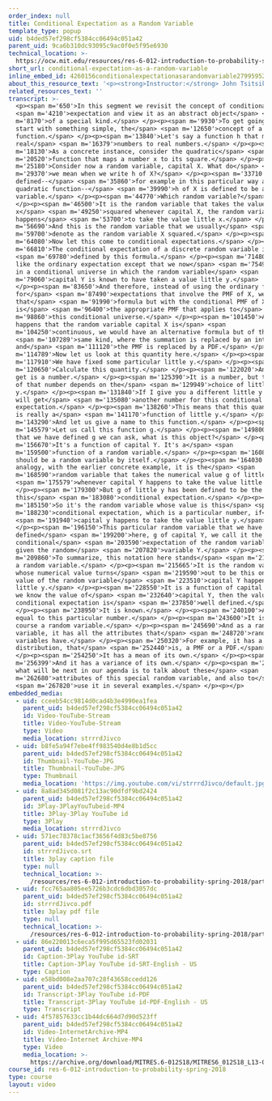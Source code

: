 ```yaml
---
order_index: null
title: Conditional Expectation as a Random Variable
template_type: popup
uid: b4ded57ef298cf5384cc06494c051a42
parent_uid: 9ca6b310dc93095c9ac0f0e5f95e6930
technical_location: >-
  https://ocw.mit.edu/resources/res-6-012-introduction-to-probability-spring-2018/part-i-the-fundamentals/conditional-expectation-as-a-random-variable
short_url: conditional-expectation-as-a-random-variable
inline_embed_id: 4260156conditionalexpectationasarandomvariable27995952
about_this_resource_text: '<p><strong>Instructor:</strong> John Tsitsiklis</p>'
related_resources_text: ''
transcript: >-
  <p><span m='650'>In this segment we revisit the concept of conditional</span>
  <span m='4210'>expectation and view it as an abstract object</span> <span
  m='8170'>of a special kind.</span> </p><p><span m='9930'>To get going, let us
  start with something simple, the</span> <span m='12650'>concept of a
  function.</span> </p><p><span m='13840'>Let's say a function h that maps
  real</span> <span m='16379'>numbers to real numbers.</span> </p><p><span
  m='18130'>As a concrete instance, consider the quadratic</span> <span
  m='20520'>function that maps a number x to its square.</span> </p><p><span
  m='25180'>Consider now a random variable, capital X. What do</span> <span
  m='29370'>we mean when we write h of X?</span> </p><p><span m='33710'>For h
  defined--</span> <span m='35860'>for example in this particular way as a
  quadratic function--</span> <span m='39990'>h of X is defined to be a random
  variable.</span> </p><p><span m='44770'>Which random variable?</span>
  </p><p><span m='46500'>It is the random variable that takes the value little
  x</span> <span m='49250'>squared whenever capital X, the random variable,
  happens</span> <span m='53700'>to take the value little x.</span> </p><p><span
  m='56690'>And this is the random variable that we usually</span> <span
  m='59700'>denote as the random variable X squared.</span> </p><p><span
  m='64080'>Now let this come to conditional expectations.</span> </p><p><span
  m='66810'>The conditional expectation of a discrete random variable is</span>
  <span m='69780'>defined by this formula.</span> </p><p><span m='71480'>It is
  like the ordinary expectation except that we now</span> <span m='75490'>live
  in a conditional universe in which the random variable</span> <span
  m='79060'>capital Y is known to have taken a value little y.</span>
  </p><p><span m='83650'>And therefore, instead of using the ordinary formula
  for</span> <span m='87490'>expectations that involve the PMF of X, we now use
  that</span> <span m='91990'>formula but with the conditional PMF of X, which
  is</span> <span m='96400'>the appropriate PMF that applies to</span> <span
  m='98860'>this conditional universe.</span> </p><p><span m='101450'>And if it
  happens that the random variable capital X is</span> <span
  m='104250'>continuous, we would have an alternative formula but of the</span>
  <span m='107289'>same kind, where the summation is replaced by an integral
  and</span> <span m='111120'>the PMF is replaced by a PDF.</span> </p><p><span
  m='114789'>Now let us look at this quantity here.</span> </p><p><span
  m='117910'>We have fixed some particular little y.</span> </p><p><span
  m='120650'>Calculate this quantity.</span> </p><p><span m='122020'>And what we
  get is a number.</span> </p><p><span m='125390'>It is a number, but the value
  of that number depends on the</span> <span m='129949'>choice of little
  y.</span> </p><p><span m='131840'>If I give you a different little y then you
  will get</span> <span m='135080'>another number for this conditional
  expectation.</span> </p><p><span m='138260'>This means that this quantity here
  is really a</span> <span m='141170'>function of little y.</span> </p><p><span
  m='143290'>And let us give a name to this function.</span> </p><p><span
  m='145579'>Let us call this function g.</span> </p><p><span m='149800'>Now
  that we have defined g we can ask, what is this object?</span> </p><p><span
  m='156670'>It's a function of capital Y. It's a</span> <span
  m='159500'>function of a random variable.</span> </p><p><span m='160860'>So it
  should be a random variable by itself.</span> </p><p><span m='164030'>By
  analogy, with the earlier concrete example, it is the</span> <span
  m='168590'>random variable that takes the numerical value g of little y</span>
  <span m='175579'>whenever capital Y happens to take the value little y.</span>
  </p><p><span m='179300'>But g of little y has been defined to be the same as
  this</span> <span m='183080'>conditional expectation.</span> </p><p><span
  m='185150'>So it's the random variable whose value is this</span> <span
  m='188230'>conditional expectation, which is a particular number, if</span>
  <span m='191940'>capital y happens to take the value little y.</span>
  </p><p><span m='196150'>This particular random variable that we have
  defined</span> <span m='199200'>here, g of capital Y, we call it the abstract
  conditional</span> <span m='203590'>expectation of the random variable X,
  given the random</span> <span m='207820'>variable Y.</span> </p><p><span
  m='209860'>To summarize, this notation here stands</span> <span m='213960'>for
  a random variable.</span> </p><p><span m='215665'>It is the random variable
  whose numerical value turns</span> <span m='219590'>out to be this one if the
  value of the random variable</span> <span m='223510'>capital Y happens to be
  little y.</span> </p><p><span m='228550'>It is a function of capital Y. Once
  we know the value of</span> <span m='232640'>capital Y, then the value of the
  conditional expectation is</span> <span m='237850'>well defined.</span>
  </p><p><span m='238950'>It is known.</span> </p><p><span m='240100'>And it's
  equal to this particular number.</span> </p><p><span m='243600'>It is of
  course a random variable.</span> </p><p><span m='245690'>And as a random
  variable, it has all the attributes that</span> <span m='248720'>random
  variables have.</span> </p><p><span m='250320'>For example, it has a
  distribution, that</span> <span m='252440'>is, a PMF or a PDF.</span>
  </p><p><span m='254250'>It has a mean of its own.</span> </p><p><span
  m='256399'>And it has a variance of its own.</span> </p><p><span m='258829'>So
  what will be next in our agenda is to talk about these</span> <span
  m='262680'>attributes of this special random variable, and also to</span>
  <span m='267820'>use it in several examples.</span> </p><p></p>
embedded_media:
  - uid: cceeb54cc9814d0cad4b3e4990ea1fea
    parent_uid: b4ded57ef298cf5384cc06494c051a42
    id: Video-YouTube-Stream
    title: Video-YouTube-Stream
    type: Video
    media_location: strrrdJivco
  - uid: b8fe5a94f7ebe4ff983540d4e8b1d5cc
    parent_uid: b4ded57ef298cf5384cc06494c051a42
    id: Thumbnail-YouTube-JPG
    title: Thumbnail-YouTube-JPG
    type: Thumbnail
    media_location: 'https://img.youtube.com/vi/strrrdJivco/default.jpg'
  - uid: 8a8ad345d081f2c13ac90dfdf9bd2424
    parent_uid: b4ded57ef298cf5384cc06494c051a42
    id: 3Play-3PlayYouTubeid-MP4
    title: 3Play-3Play YouTube id
    type: 3Play
    media_location: strrrdJivco
  - uid: 571ec78378c1acf3656f4d83c5be8756
    parent_uid: b4ded57ef298cf5384cc06494c051a42
    id: strrrdJivco.srt
    title: 3play caption file
    type: null
    technical_location: >-
      /resources/res-6-012-introduction-to-probability-spring-2018/part-i-the-fundamentals/conditional-expectation-as-a-random-variable/strrrdJivco.srt
  - uid: fcc765aa805ee5726b3cdc6dbd3057dc
    parent_uid: b4ded57ef298cf5384cc06494c051a42
    id: strrrdJivco.pdf
    title: 3play pdf file
    type: null
    technical_location: >-
      /resources/res-6-012-introduction-to-probability-spring-2018/part-i-the-fundamentals/conditional-expectation-as-a-random-variable/strrrdJivco.pdf
  - uid: 86e220013c6eca5f995d65523fd02031
    parent_uid: b4ded57ef298cf5384cc06494c051a42
    id: Caption-3Play YouTube id-SRT
    title: Caption-3Play YouTube id-SRT-English - US
    type: Caption
  - uid: e58bd008e2aa707c28f43658ccedd126
    parent_uid: b4ded57ef298cf5384cc06494c051a42
    id: Transcript-3Play YouTube id-PDF
    title: Transcript-3Play YouTube id-PDF-English - US
    type: Transcript
  - uid: 4f57857633cc1b44dc664d7d90d523ff
    parent_uid: b4ded57ef298cf5384cc06494c051a42
    id: Video-InternetArchive-MP4
    title: Video-Internet Archive-MP4
    type: Video
    media_location: >-
      https://archive.org/download/MITRES.6-012S18/MITRES6_012S18_L13-02_300k.mp4
course_id: res-6-012-introduction-to-probability-spring-2018
type: course
layout: video
---
```

